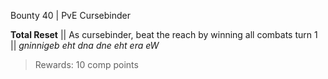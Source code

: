 Bounty 40 | PvE Cursebinder

**Total Reset**
|| As cursebinder, beat the reach by winning all combats turn 1 ||
*gninnigeb eht dna dne eht era eW*
> Rewards: 10 comp points